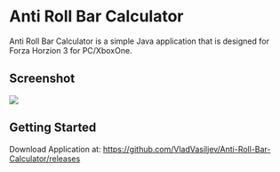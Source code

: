 # Anti Roll Bar Calculator

Anti Roll Bar Calculator is a simple Java application that is designed for Forza Horzion 3 for PC/XboxOne. 

## Screenshot
![](https://cloud.githubusercontent.com/assets/12706039/25507612/fc4a389a-2ba4-11e7-8447-8d109de3217d.PNG)

## Getting Started

Download Application at: https://github.com/VladVasiljev/Anti-Roll-Bar-Calculator/releases


